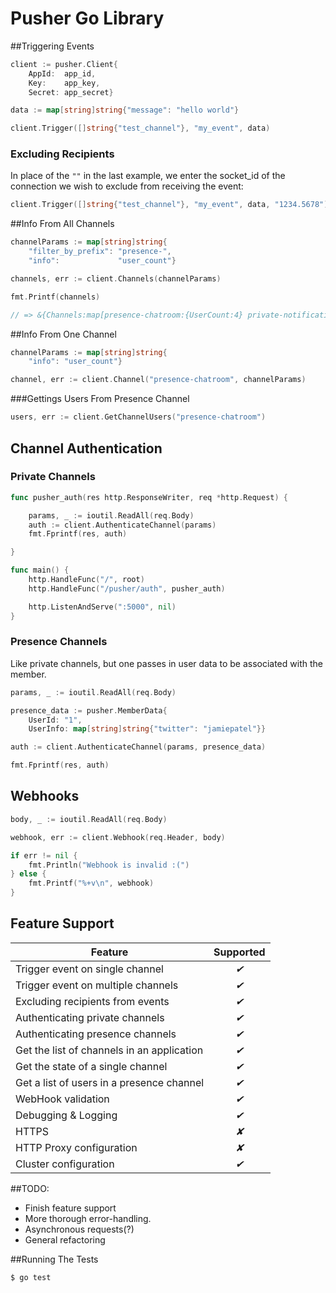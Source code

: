 # Pusher Go Library

##Triggering Events

```go
client := pusher.Client{
    AppId:  app_id,
    Key:    app_key,
    Secret: app_secret}

data := map[string]string{"message": "hello world"}

client.Trigger([]string{"test_channel"}, "my_event", data)
```

### Excluding Recipients

In place of the `""` in the last example, we enter the socket_id of the connection we wish to exclude from receiving the event:

```go
client.Trigger([]string{"test_channel"}, "my_event", data, "1234.5678")
```

##Info From All Channels

```go
channelParams := map[string]string{
    "filter_by_prefix": "presence-",
    "info":             "user_count"}

channels, err := client.Channels(channelParams)

fmt.Printf(channels)

// => &{Channels:map[presence-chatroom:{UserCount:4} private-notifications:{UserCount:31}  ]}
```

##Info From One Channel

```go
channelParams := map[string]string{
    "info": "user_count"}

channel, err := client.Channel("presence-chatroom", channelParams)
```

###Gettings Users From Presence Channel

```go
users, err := client.GetChannelUsers("presence-chatroom")
```

## Channel Authentication

### Private Channels

```go
func pusher_auth(res http.ResponseWriter, req *http.Request) {

    params, _ := ioutil.ReadAll(req.Body)
    auth := client.AuthenticateChannel(params)
    fmt.Fprintf(res, auth)

}

func main() {
    http.HandleFunc("/", root)
    http.HandleFunc("/pusher/auth", pusher_auth)

    http.ListenAndServe(":5000", nil)
}

```
### Presence Channels

Like private channels, but one passes in user data to be associated with the member.

```go
params, _ := ioutil.ReadAll(req.Body)

presence_data := pusher.MemberData{
    UserId: "1", 
    UserInfo: map[string]string{"twitter": "jamiepatel"}}

auth := client.AuthenticateChannel(params, presence_data)

fmt.Fprintf(res, auth)

```

## Webhooks

```go
body, _ := ioutil.ReadAll(req.Body)

webhook, err := client.Webhook(req.Header, body)

if err != nil {
    fmt.Println("Webhook is invalid :(")
} else {
    fmt.Printf("%+v\n", webhook)
}
```

## Feature Support

Feature                                    | Supported
-------------------------------------------| :-------:
Trigger event on single channel            | *&#10004;*
Trigger event on multiple channels         | *&#10004;*
Excluding recipients from events           | *&#10004;*
Authenticating private channels            | *&#10004;*
Authenticating presence channels           | *&#10004;*
Get the list of channels in an application | *&#10004;*
Get the state of a single channel          | *&#10004;*
Get a list of users in a presence channel  | *&#10004;*
WebHook validation                         | *&#10004;*
Debugging & Logging                        | *&#10004;*
HTTPS                                      | *&#10008;*
HTTP Proxy configuration                   | *&#10008;*
Cluster configuration                      | *&#10004;*

##TODO:

* Finish feature support
* More thorough error-handling.
* Asynchronous requests(?)
* General refactoring

##Running The Tests

    $ go test

